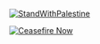 [![StandWithPalestine](https://raw.githubusercontent.com/karim-eg/StandWithPalestine/main/assets/palestine_badge.svg)](https://github.com/karim-eg/StandWithPalestine) 

[![Ceasefire Now](https://badge.techforpalestine.org/default)](https://data.techforpalestine.org/)

